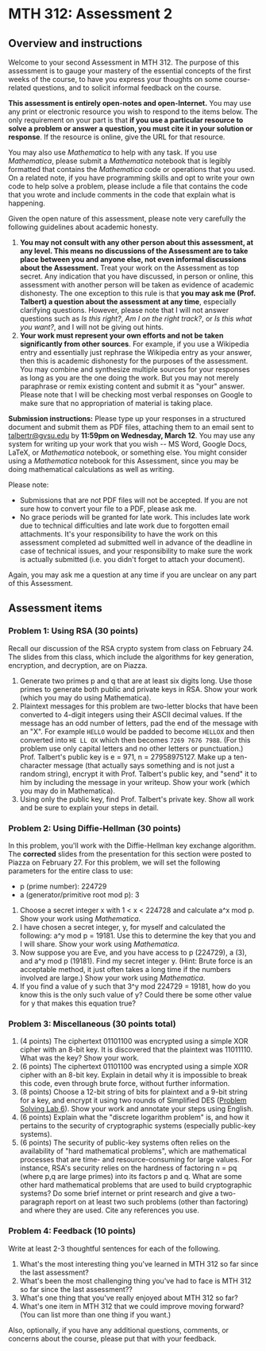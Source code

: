 # MTH 312: Assessment 2

## Overview and instructions

Welcome to your second Assessment in MTH 312. The purpose of this assessment is to gauge your mastery of the essential concepts of the first weeks of the course, to have you express your thoughts on some course-related questions, and to solicit informal feedback on the course. 

**This assessment is entirely open-notes and open-Internet.** You may use any print or electronic resource you wish to respond to the items below. The only requirement on your part is that **if you use a particular resource to solve a problem or answer a question, you must cite it in your solution or response**. If the resource is online, give the URL for that resource. 

You may also use *Mathematica* to help with any task. If you use *Mathematica*, please submit a *Mathematica* notebook that is legibly formatted that contains the *Mathematica* code or operations that you used. On a related note, if you have programming skills and opt to write your own code to help solve a problem, please include a file that contains the code that you wrote and include comments in the code that explain what is happening. 

Given the open nature of this assessment, please note very carefully the following guidelines about academic honesty. 

1. **You may not consult with any other person about this assessment, at any level. This means no discussions of the Assessment are to take place between you and anyone else, not even informal discussions about the Assessment.** Treat your work on the Assessment as top secret. Any indication that you have discussed, in person or online, this assessment with another person will be taken as evidence of academic dishonesty. The one exception to this rule is that **you may ask me (Prof. Talbert) a question about the assessment at any time**, especially clarifying questions. However, please note that I will not answer questions such as *Is this right?*, *Am I on the right track?*, or *Is this what you want?*, and I will not be giving out hints. 
2. **Your work must represent your own efforts and not be taken significantly from other sources**. For example, if you use a Wikipedia entry and essentially just rephrase the Wikipedia entry as your answer, then this is academic dishonesty for the purposes of the assessment. You may combine and synthesize multiple sources for your responses as long as you are the one doing the work. But you may not merely paraphrase or remix existing content and submit it as "your" answer. Please note that I will be checking most verbal responses on Google to make sure that no appropriation of material is taking place. 

**Submission instructions:** Please type up your responses in a structured document and submit them as PDF files, attaching them to an email sent to [talbertr@gvsu.edu](mailto:talbertr@gvsu.edu) by **11:59pm on Wednesday, March 12**. You may use any system for writing up your work that you wish -- MS Word, Google Docs, LaTeX, or  *Mathematica* notebook, or something else. You might consider using a *Mathematica* notebook for this Assessment, since you may be doing mathematical calculations as well as writing.

Please note: 

+ Submissions that are not PDF files will not be accepted. If you are not sure how to convert your file to a PDF, please ask me. 
+ No grace periods will be granted for late work. This includes late work due to technical difficulties and late work due to forgotten email attachments. It's your responsibility to have the work on this assessment completed ad submitted well in advance of the deadline in case of technical issues, and your responsibility to make sure the work is actually submitted (i.e. you didn't forget to attach your document). 

Again, you may ask me a question at any time if you are unclear on any part of this Assessment. 

## Assessment items

### Problem 1: Using RSA (30 points)

Recall our discussion of the RSA crypto system from class on February 24. The slides from this class, which include the algorithms for key generation, encryption, and decryption, are on Piazza. 

1. Generate two primes p and q that are at least six digits long. Use those primes to generate both public and private keys in RSA. Show your work (which you may do using Mathematica). 
2. Plaintext messages for this problem are two-letter blocks that have been converted to 4-digit integers using their ASCII decimal values. If the message has an odd number of letters, pad the end of the message with an "X". For example `HELLO` would be padded to become `HELLOX` and then converted into `HE LL OX` which then becomes `7269 7676 7988`. (For this problem use only capital letters and no other letters or punctuation.) Prof. Talbert's public key is e = 971, n = 27958975127. Make up a ten-character message (that actually says something and is not just a random string), encrypt it with Prof. Talbert's public key, and "send" it to him by including the message in your writeup. Show your work (which you may do in Mathematica). 
3. Using only the public key, find Prof. Talbert's private key. Show all work and be sure to explain your steps in detail. 

### Problem 2: Using Diffie-Hellman (30 points)

In this problem, you'll work with the Diffie-Hellman key exchange algorithm. The **corrected** slides from the presentation for this section were posted to Piazza on February 27. For this problem, we will set the following parameters for the entire class to use: 

- p (prime number): 224729
- a (generator/primitive root mod p): 3

1. Choose a secret integer x with 1 < x < 224728 and calculate a^x mod p. Show your work using *Mathematica*. 
2. I have chosen a secret integer, y, for myself and calculated the following: a^y mod p = 19181. Use this to determine the key that you and I will share. Show your work using *Mathematica*. 
3. Now suppose you are Eve, and you have access to p (224729), a (3), and a^y mod p (19181). Find my secret integer y. (Hint: Brute force is an acceptable method, it just often takes a long time if the numbers involved are large.) Show your work using *Mathematica*. 
4. If you find a value of y such that 3^y mod 224729 = 19181, how do you know this is the only such value of y? Could there be some other value for y that makes this equation true? 

### Problem 3: Miscellaneous (30 points total)

1. (4 points) The ciphertext 01101100 was encrypted using a simple XOR cipher with an 8-bit key. It is discovered that the plaintext was 11011110. What was the key? Show your work. 
2. (6 points) The ciphertext 01101100 was encrypted using a simple XOR cipher with an 8-bit key. Explain in detail why it is impossible to break this code, even through brute force, without further information. 
3. (8 points) Choose a 12-bit string of bits for plaintext and a 9-bit string for a key, and encrypt it using two rounds of Simplified DES ([Problem Solving Lab 6](http://teaching.proftalbert.com/mth312w14/problem-solving-labs/psl-6/)). Show your work and annotate your steps using English. 
4. (6 points) Explain what the "discrete logarithm problem" is, and how it pertains to the security of cryptographic systems (especially public-key systems). 
5. (6 points) The security of public-key systems often relies on the availability of "hard mathematical problems", which are mathematical processes that are time- and resource-consuming for large values. For instance, RSA's security relies on the hardness of factoring n = pq (where p,q are large primes) into its factors p and q. What are some other hard mathematical problems that are used to build cryptographic systems? Do some brief internet or print research and give a two-paragraph report on at least two such problems (other than factoring) and where they are used. Cite any references you use. 

### Problem 4: Feedback (10 points)

Write at least 2-3 thoughtful sentences for each of the following. 

1. What's the most interesting thing you've learned in MTH 312 so far since the last assessment? 
2. What's been the most challenging thing you've had to face is MTH 312 so far since the last assessment?? 
3. What's one thing that you've really enjoyed about MTH 312 so far? 
4. What's one item in MTH 312 that we could improve moving forward? (You can list more than one thing if you want.) 

Also, optionally, if you have any additional questions, comments, or concerns about the course, please put that with your feedback. 